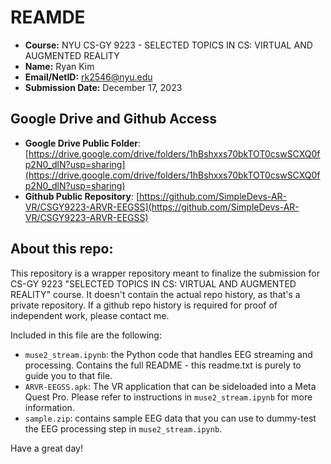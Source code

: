 # REAMDE

* **Course:** NYU CS-GY 9223 - SELECTED TOPICS IN CS: VIRTUAL AND AUGMENTED REALITY
* **Name:** Ryan Kim
* **Email/NetID:** rk2546@nyu.edu
* **Submission Date:** December 17, 2023

## Google Drive and Github Access

* **Google Drive Public Folder**: [https://drive.google.com/drive/folders/1hBshxxs70bkTOT0cswSCXQ0fp2N0_dlN?usp=sharing](https://drive.google.com/drive/folders/1hBshxxs70bkTOT0cswSCXQ0fp2N0_dlN?usp=sharing)
* **Github Public Repository**: [https://github.com/SimpleDevs-AR-VR/CSGY9223-ARVR-EEGSS](https://github.com/SimpleDevs-AR-VR/CSGY9223-ARVR-EEGSS)

## About this repo:

This repository is a wrapper repository meant to finalize the submission for CS-GY 9223 "SELECTED TOPICS IN CS: VIRTUAL AND AUGMENTED REALITY" course. It doesn't contain the actual repo history, as that's a private repository. If a github repo history is required for proof of independent work, please contact me.

Included in this file are the following:

* `muse2_stream.ipynb`: the Python code that handles EEG streaming and processing. Contains the full README - this readme.txt is purely to guide you to that file.
* `ARVR-EEGSS.apk`: The VR application that can be sideloaded into a Meta Quest Pro. Please refer to instructions in `muse2_stream.ipynb` for more information.
* `sample.zip`: contains sample EEG data that you can use to dummy-test the EEG processing step in `muse2_stream.ipynb`.

Have a great day!